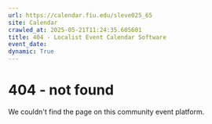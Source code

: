 ```yaml
---
url: https://calendar.fiu.edu/sleve025_65
site: Calendar
crawled_at: 2025-05-21T11:24:35.605601
title: 404 - Localist Event Calendar Software
event_date: 
dynamic: True
---
```


# 404 - not found
We couldn't find the page on this community event platform.
